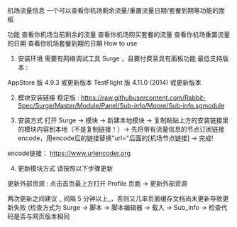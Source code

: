 机场流量信息
一个可以查看你机场剩余流量/重置流量日期/套餐到期等功能的面板


功能
查看你机场当前剩余的流量
查看你机场购买套餐的流量
查看你机场重置流量的日期
查看你机场套餐到期的日期
How to use
1. 安装环境
需要有网络调试工具 Surge ，且要付费至具有面板功能
最低支持版本 :

AppStore 版 4.9.3 或更新版本
TestFlight 版 4.11.0 (2014) 或更新版本

2. 模块安装链接
稳定版 : https://raw.githubusercontent.com/Rabbit-Spec/Surge/Master/Module/Panel/Sub-info/Moore/Sub-info.sgmodule

3. 安装方式
打开 Surge -> 模块 -> 新建本地模块 -> 复制粘贴上方的安装链接里的模块内容到本地（不是复制链接！）-> 先将带有流量信息的节点订阅链接encode，用encode后的链接替换"url="后面的[机场节点链接] -> 完成!

encode链接： https://www.urlencoder.org

4. 更新模块方式
请按照以下步骤更新

更新外部资源 :
点击首页最上方打开 Profile 页面 -> 更新外部资源

两次更新之间建议 _ 间隔 5 分钟以上_，否则又几率页面缓存文档尚未更新导致更新失败
(检查方式为 Surge -> 脚本 -> 脚本编辑器 -> 载入 -> Sub_info -> 检查代码是否与网页版本相同
